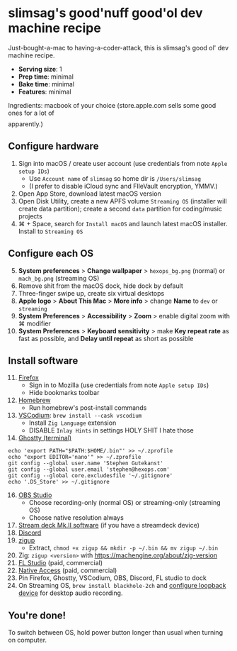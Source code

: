 # slimsag's good'nuff good'ol dev machine recipe

Just-bought-a-mac to having-a-coder-attack, this is slimsag's good ol' dev machine recipe.

* **Serving size**: 1
* **Prep time**: minimal
* **Bake time**: minimal
* **Features**: minimal

Ingredients: macbook of your choice (store.apple.com sells some good ones for a lot of $$$$ apparently.)

## Configure hardware

1. Sign into macOS / create user account (use credentials from note `Apple setup IDs`)
    * Use `Account name` of `slimsag` so home dir is `/Users/slimsag`
    * (I prefer to disable iCloud sync and FIleVault encryption, YMMV.)
2. Open App Store, download latest macOS version
3. Open Disk Utility, create a new APFS volume `Streaming OS` (installer will create data partition); create a second `data` partition for coding/music projects
4. ⌘ + Space, search for `Install macOS` and launch latest macOS installer. Install to `Streaming OS`

## Configure each OS

5. **System preferences** > **Change wallpaper** > `hexops_bg.png` (normal) or `mach_bg.png` (streaming OS)
6. Remove shit from the macOS dock, hide dock by default
7. Three-finger swipe up, create six virtual desktops
8. **Apple logo** > **About This Mac** > **More info** > change **Name** to `dev` or `streaming`
9. **System Preferences** > **Accessibility** > **Zoom** > enable digital zoom with ⌘ modifier
10. **System Preferences** > **Keyboard sensitivity** > make **Key repeat rate** as fast as possible, and **Delay until repeat** as short as possible

## Install software

11. [Firefox](https://www.mozilla.org)
    * Sign in to Mozilla (use credentials from note `Apple setup IDs`)
    * Hide bookmarks toolbar
12. [Homebrew](https://brew.sh/)
    * Run homebrew's post-install commands
13. [VSCodium](https://vscodium.com/): `brew install --cask vscodium`
    * Install `Zig Language` extension
    * DISABLE `Inlay Hints` in settings HOLY SHIT I hate those
14. [Ghostty (terminal)](https://github.com/mitchellh/ghostty)
   ```
   echo 'export PATH="$PATH:$HOME/.bin"' >> ~/.zprofile
   echo "export EDITOR='nano'" >> ~/.zprofile
   git config --global user.name 'Stephen Gutekanst'
   git config --global user.email 'stephen@hexops.com'
   git config --global core.excludesfile '~/.gitignore'
   echo '.DS_Store' >> ~/.gitignore
   ```
16. [OBS Studio](https://obsproject.com/download)
    * Choose recording-only (normal OS) or streaming-only (streaming OS)
    * Choose native resolution always
17. [Stream deck Mk.II software](https://www.elgato.com/us/en/s/downloads) (if you have a streamdeck device)
18. [Discord](https://discord.com/download)
19. [zigup](https://github.com/marler8997/zigup/releases)
    * Extract, `chmod +x zigup && mkdir -p ~/.bin && mv zigup ~/.bin`
20. Zig: `zigup <version>` with https://machengine.org/about/zig-version
21. [FL Studio](https://www.image-line.com/fl-studio-download/) (paid, commercial)
22. [Native Access](https://www.native-instruments.com/en/specials/native-access-2/) (paid, commercial)
23. Pin Firefox, Ghostty, VSCodium, OBS, Discord, FL studio to dock
24. On Streaming OS, `brew install blackhole-2ch` and [configure loopback device](https://streamlabs.com/content-hub/post/capturing-desktop-audio-in-streamlabs-desktop-for-mac) for desktop audio recording.

## You're done!

To switch between OS, hold power button longer than usual when turning on computer.
